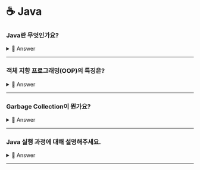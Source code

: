# ☕ Java


### Java란 무엇인가요?
<details>
<summary>🔎 Answer</summary>
<div markdown="1">

- 객체 지향 프로그래밍 언어
- JVM 위에서 동작하여 운영체제에 독립적이다.
- Garbage Collection(가비지 컬렉션)을 통해 불필요한 메모리를 알아서 정리한다.



</div>
</details>

---

### 객체 지향 프로그래밍(OOP)의 특징은?



<details>
<summary>🔎 Answer</summary>
<div markdown="1">

객체 지향 프로그래밍이란, 프로그래밍에서 `객체`를 사용하는 언어를 말합니다. 여기서의 `객체`는 고유한 속성과 동작을 갖는 데이터로 정의될 수 있습니다.

**객체 지향 기법**
- 캡슐화 : 데이터 보호
    - 정보 은닉
    - 결합도가 낮아지고 재사용이 높아짐
- 상속 : 코드 재사용
    - 상위 클래스의 특징과 기능을 물려 받음
    - 중복 코드를 줄일 수 있음.
- 다형성 : 객체 변경 용이
    - Overloading, Overriding
- 추상화 : 핵심 부분만 표현


**객체 지향 설계 원칙(SOLID)**

- SRP
- OCP
- LSP
- ISP
- DIP

</details>

---

### Garbage Collection이 뭔가요?

<details>
<summary>🔎 Answer</summary>
<div markdown="1">

- 프로그램에서 더 이상 참조되지 않는 메모리를 식별하고 해제하는 프로세스를 의미합니다.

- Java에서의 객체는 `new`를 통해 Heap Memory에 동적으로 할당이 되는데, 해당 객체에 대한 모든 참조가 사라지면 가비지 컬렉션의 대상이 됩니다.

- 메모리 누수 (Memory leaks)를 방지할 수 있어 메모리 관리가 자동화되어 개발자가 명시적으로 메모리를 할당하고 해제할 필요가 없습니다.

> [Garbage Collection - 망나니개발자](https://mangkyu.tistory.com/118)

</div>
</details>

---


### Java 실행 과정에 대해 설명해주세요.

<details>
<summary>🔎 Answer</summary>
<div markdown="1">

1. 소스 코드 (`*.java`)가 자바 컴파일러(javac)에 의해 컴파일 됩니다.

2. 컴파일 되는 과정에서 소스 코드는 JVM(Java Virtual Machine)이 이해할 수 있는 바이트 코드(byte code) 형태로 번역이 됩니다.

3. 만약, 컴파일이 정상적으로 완료되었다면 `*.class`와 같은 확장자를 가진 바이트 코드 파일이 생성됩니다.

4. JVM은 컴파일된 바이트 코드 파일을 클래스 로더를 사용하여 파일을 JVM 내 Runtime Data Aread로 로드합니다. 이 때 필요한 클래스 파일들을 JVM 내로 로드하고 클래스 간의 의존성을 해결합니다.

5. 로딩된 클래스 파일을 Execution Engine을 통해 해석 및 실행합니다.


<br/>

> ***요약하자면,***
> 1. 소스 코드(`*.java`)가 Java Compile에 의해 클래스 파일(`*.class`)로 변환
> 2. 클래스 파일이 Class Loader로 인해 JVM에 로딩
> 3. JVM 내의 Execution Engine(인터프리터와 JIT 컴파일러)에 의해 변환된 코드가 실행


 ![Java 실행 과정](./img/compile_sequence.png)

> - [Compilation and Excution of a Java Program - geeksforgeeks](https://www.geeksforgeeks.org/compilation-execution-java-program/)
> - [자바의 동작 과정 - KoB](https://kingofbackend.tistory.com/123)
</div>
</details>

---